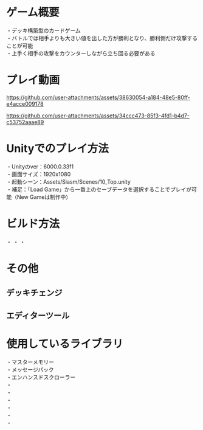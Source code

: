 # ゲーム概要
・デッキ構築型のカードゲーム  
・バトルでは相手よりも大きい値を出した方が勝利となり、勝利側だけ攻撃することが可能  
・上手く相手の攻撃をカウンターしながら立ち回る必要がある

# プレイ動画
https://github.com/user-attachments/assets/38630054-a184-48e5-80ff-e4acce009178

https://github.com/user-attachments/assets/34ccc473-85f3-4fd1-b4d7-c53752aaae89

# Unityでのプレイ方法
・Unityのver：6000.0.33f1  
・画面サイズ：1920x1080  
・起動シーン：Assets/Siasm/Scenes/10_Top.unity  
・補足：「Load Game」から一番上のセーブデータを選択することでプレイが可能（New Gameは制作中） 

# ビルド方法
・ 
・
・

# その他
## デッキチェンジ  
## エディターツール


# 使用しているライブラリ
・マスターメモリー  
・メッセージパック  
・エンハンスドスクローラー  
・  
・  
・  
・  
・  
・  


